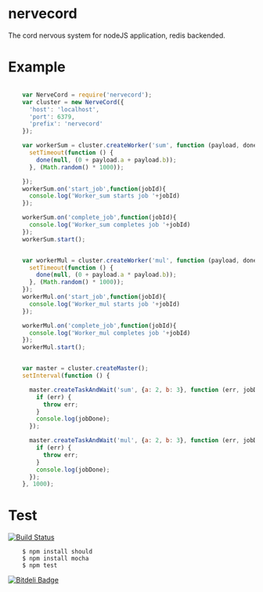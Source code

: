 nervecord
====

The cord nervous system for nodeJS application, redis backended.


Example
====


```javascript

    var NerveCord = require('nervecord');
    var cluster = new NerveCord({
      'host': 'localhost',
      'port': 6379,
      'prefix': 'nervecord'
    });

    var workerSum = cluster.createWorker('sum', function (payload, done) {
      setTimeout(function () {
        done(null, (0 + payload.a + payload.b));
      }, (Math.random() * 1000));

    });
    workerSum.on('start_job',function(jobId){
      console.log('Worker_sum starts job '+jobId)
    });

    workerSum.on('complete_job',function(jobId){
      console.log('Worker_sum completes job '+jobId)
    });
    workerSum.start();


    var workerMul = cluster.createWorker('mul', function (payload, done) {
      setTimeout(function () {
        done(null, (0 + payload.a * payload.b));
      }, (Math.random() * 1000));
    });
    workerMul.on('start_job',function(jobId){
      console.log('Worker_mul starts job '+jobId)
    });

    workerMul.on('complete_job',function(jobId){
      console.log('Worker_mul completes job '+jobId)
    });
    workerMul.start();


    var master = cluster.createMaster();
    setInterval(function () {

      master.createTaskAndWait('sum', {a: 2, b: 3}, function (err, jobDone) {
        if (err) {
          throw err;
        }
        console.log(jobDone);
      });

      master.createTaskAndWait('mul', {a: 2, b: 3}, function (err, jobDone) {
        if (err) {
          throw err;
        }
        console.log(jobDone);
      });
    }, 1000);

```


Test
=========

[![Build Status](https://travis-ci.org/vodolaz095/nervecord.png?branch=master)](https://travis-ci.org/vodolaz095/nervecord)
```
    $ npm install should
    $ npm install mocha
    $ npm test
```


[![Bitdeli Badge](https://d2weczhvl823v0.cloudfront.net/vodolaz095/nervecord/trend.png)](https://bitdeli.com/free "Bitdeli Badge")

